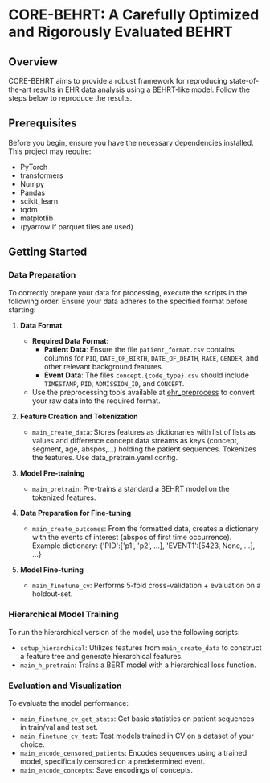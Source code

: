 # CORE-BEHRT: A Carefully Optimized and Rigorously Evaluated BEHRT

## Overview
CORE-BEHRT aims to provide a robust framework for reproducing state-of-the-art results in EHR data analysis using a BEHRT-like model. Follow the steps below to reproduce the results.

## Prerequisites
Before you begin, ensure you have the necessary dependencies installed. This project may require:
- PyTorch
- transformers
- Numpy
- Pandas
- scikit_learn
- tqdm
- matplotlib
- (pyarrow if parquet files are used)

## Getting Started

### Data Preparation
To correctly prepare your data for processing, execute the scripts in the following order. Ensure your data adheres to the specified format before starting:

1. **Data Format**
   - **Required Data Format:**
     - **Patient Data**: Ensure the file `patient_format.csv` contains columns for `PID`, `DATE_OF_BIRTH`, `DATE_OF_DEATH`, `RACE`, `GENDER`, and other relevant background features.
     - **Event Data**: The files `concept.{code_type}.csv` should include `TIMESTAMP`, `PID`, `ADMISSION_ID`, and `CONCEPT`.
   - Use the preprocessing tools available at [ehr_preprocess](https://github.com/kirilklein/ehr_preprocess.git) to convert your raw data into the required format.

2. **Feature Creation and Tokenization**
   - `main_create_data`: Stores features as dictionaries with list of lists as values and difference concept data streams as keys (concept, segment, age, abspos,...) holding the patient sequences. Tokenizes the features. Use data_pretrain.yaml config.

3. **Model Pre-training**
   - `main_pretrain`: Pre-trains a standard a BEHRT model on the tokenized features.

3. **Data Preparation for Fine-tuning**
   - `main_create_outcomes`: From the formatted data, creates a dictionary with the events of interest (abspos of first time occurrence). Example dictionary: {'PID':['p1', 'p2', ...], 'EVENT1':[5423, None, ...], ...}

4. **Model Fine-tuning**
   - `main_finetune_cv`: Performs 5-fold cross-validation + evaluation on a holdout-set.


### Hierarchical Model Training
To run the hierarchical version of the model, use the following scripts:

- `setup_hierarchical`: Utilizes features from `main_create_data` to construct a feature tree and generate hierarchical features.
- `main_h_pretrain`: Trains a BERT model with a hierarchical loss function.

### Evaluation and Visualization
To evaluate the model performance:
- `main_finetune_cv_get_stats`: Get basic statistics on patient sequences in train/val and test set.
- `main_finetune_cv_test`: Test models trained in CV on a dataset of your choice.
- `main_encode_censored_patients`: Encodes sequences using a trained model, specifically censored on a predetermined event.
- `main_encode_concepts`: Save encodings of concepts.

